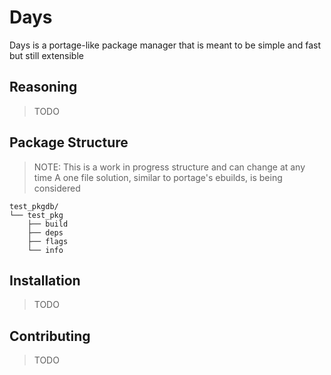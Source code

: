 # Days

Days is a portage-like package manager that is meant to be simple and fast but still extensible

Reasoning
---------
> TODO

Package Structure
-----------------
> NOTE: This is a work in progress structure and can change at any time
> A one file solution, similar to portage's ebuilds, is being considered
```
test_pkgdb/
└── test_pkg
    ├── build
    ├── deps
    ├── flags
    └── info
```

Installation
------------
> TODO

Contributing
------------
> TODO

